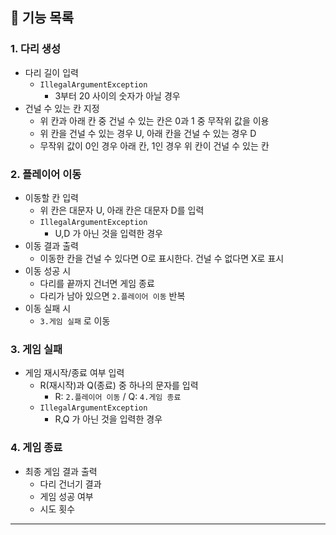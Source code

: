 ## 💜 기능 목록
### 1. 다리 생성
- 다리 길이 입력
  - `IllegalArgumentException`
    - 3부터 20 사이의 숫자가 아닐 경우
- 건널 수 있는 칸 지정
  - 위 칸과 아래 칸 중 건널 수 있는 칸은 0과 1 중 무작위 값을 이용
  - 위 칸을 건널 수 있는 경우 U, 아래 칸을 건널 수 있는 경우 D
  - 무작위 값이 0인 경우 아래 칸, 1인 경우 위 칸이 건널 수 있는 칸

### 2. 플레이어 이동
- 이동할 칸 입력
  - 위 칸은 대문자 U, 아래 칸은 대문자 D를 입력
  - `IllegalArgumentException`
    - U,D 가 아닌 것을 입력한 경우
- 이동 결과 출력
  - 이동한 칸을 건널 수 있다면 O로 표시한다. 건널 수 없다면 X로 표시
- 이동 성공 시
  - 다리를 끝까지 건너면 게임 종료
  - 다리가 남아 있으면 `2.플레이어 이동` 반복
- 이동 실패 시
  - `3.게임 실패` 로 이동

### 3. 게임 실패
- 게임 재시작/종료 여부 입력
  - R(재시작)과 Q(종료) 중 하나의 문자를 입력
    - R: `2.플레이어 이동` / Q: `4.게임 종료`
  - `IllegalArgumentException`
    - R,Q 가 아닌 것을 입력한 경우

### 4. 게임 종료
- 최종 게임 결과 출력
  - 다리 건너기 결과
  - 게임 성공 여부
  - 시도 횟수

---